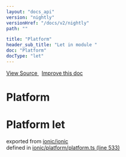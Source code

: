 ```yaml
---
layout: "docs_api"
version: "nightly"
versionHref: "/docs/v2/nightly"
path: ""

title: "Platform"
header_sub_title: "Let in module "
doc: "Platform"
docType: "let"
---
```



<div class="improve-docs">
  <a href='http://github.com/driftyco/ionic/tree/master/#L'>
    View Source
  </a>
  &nbsp;
  <a href='http://github.com/driftyco/ionic/edit/master/#L'>
    Improve this doc
  </a>
</div>




<h1 class="api-title">

  Platform



</h1>








<h1 class="class export">Platform <span class="type">let</span></h1>
<p class="module">exported from <a href='undefined'>ionic/ionic</a><br/>
defined in <a href="https://github.com/driftyco/ionic2/tree/master/ionic/platform/platform.ts#L533-L533">ionic/platform/platform.ts (line 533)</a>
</p>
<p></p>

